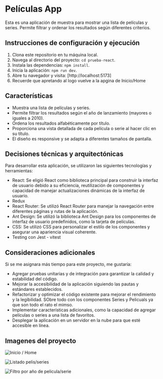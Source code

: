 # Películas App


Esta es una aplicación de muestra para mostrar una lista de películas y series. Permite filtrar y ordenar los resultados según diferentes criterios.



## Instrucciones de configuración y ejecución

1. Clona este repositorio en tu máquina local.
2. Navega al directorio del proyecto: `cd prueba-react`.
3. Instala las dependencias: `npm install`.
4. Inicia la aplicación: `npm run dev`.
5. Abre tu navegador y visita: [http://localhost:5173]
6. Recuerde que apretando al logo vuelve a la apgina de Inicio/Home

## Características

- Muestra una lista de películas y series.
- Permite filtrar los resultados según el año de lanzamiento (mayores o iguales a 2010).
- Ordena los resultados alfabéticamente por título.
- Proporciona una vista detallada de cada película o serie al hacer clic en su título.
- El diseño es responsive y se adapta a diferentes tamaños de pantalla.

## Decisiones técnicas y arquitectónicas

Para desarrollar esta aplicación, se utilizaron las siguientes tecnologías y herramientas:

- React: Se eligió React como biblioteca principal para construir la interfaz de usuario debido a su eficiencia, reutilización de componentes y capacidad de manejar actualizaciones dinámicas de la interfaz de usuario.
- Redux
- React Router: Se utilizó React Router para manejar la navegación entre diferentes páginas y rutas de la aplicación.
- Ant Design: Se utilizó la biblioteca Ant Design para los componentes de interfaz de usuario predefinidos, como la tarjeta de películas.
- CSS: Se utilizó CSS para personalizar el estilo de los componentes y asegurar una apariencia visual coherente.
- Testing con Jest - vitest


## Consideraciones adicionales

Si se me asignara más tiempo para este proyecto, me gustaría:

- Agregar pruebas unitarias y de integración para garantizar la calidad y estabilidad del código.
- Mejorar la accesibilidad de la aplicación siguiendo las pautas y estándares establecidos.
- Refactorizar y optimizar el código existente para mejorar el rendimiento y la legibilidad. SObre todo con los componentes Series y Pelicuals ya que son todo el rato el mimso.
- Implementar características adicionales, como la capacidad de agregar películas o series a una lista de favoritos.
- Desplegar la aplicación en un servidor en la nube para que esté accesible en línea.

## Imagenes del proyecto
![Inicio / Home ](https://github.com/edmondhillary/prueba-react/assets/114432145/8ef1d380-98b1-4cd8-8654-28d0eb62d6c0)

![Listado pelis/series](https://github.com/edmondhillary/prueba-react/assets/114432145/481d6809-0b89-4dfe-aca0-b7ef2091b57e)

![Filtro por año de pelicula/serie  ](https://github.com/edmondhillary/prueba-react/assets/114432145/fab50caa-c8a4-4eee-a8f6-7cc965be79b9)

